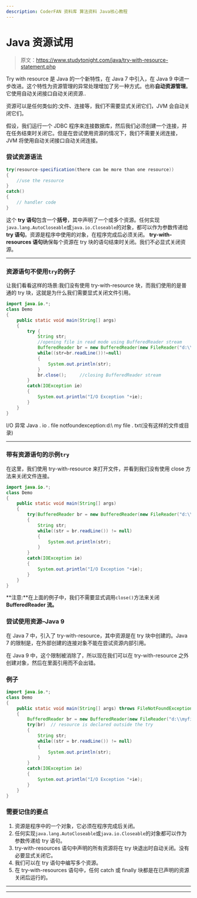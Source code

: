```yaml
---
description: CoderFAN 资料库 算法资料 Java核心教程
---
```


# Java 资源试用

> 原文：<https://www.studytonight.com/java/try-with-resource-statement.php>

Try with resource 是 Java 的一个新特性，在 Java 7 中引入，在 Java 9 中进一步改进。这个特性为资源管理的异常处理增加了另一种方式。也称**自动资源管理**。它使用自动关闭接口自动关闭资源..

资源可以是任何类似的:文件、连接等，我们不需要显式关闭它们，JVM 会自动关闭它们。

假设，我们运行一个 JDBC 程序来连接数据库，然后我们必须创建一个连接，并在任务结束时关闭它。但是在尝试使用资源的情况下，我们不需要关闭连接，JVM 将使用自动关闭接口自动关闭连接。

### 尝试资源语法

```java
try(resource-specification(there can be more than one resource))
{
    //use the resource
}
catch()
{
    // handler code
} 
```

这个 **try 语句**包含一个**括号**，其中声明了一个或多个资源。任何实现`java.lang.AutoCloseable`或`java.io.Closeable`的对象，都可以作为参数传递给 **try 语句**。资源是程序中使用的对象，在程序完成后必须关闭。 **try-with-resources 语句**确保每个资源在 try 块的语句结束时关闭。我们不必显式关闭资源。

* * *

### 资源语句不使用`try`的例子

让我们看看这样的场景:我们没有使用 try-with-resource 块，而我们使用的是普通的 try 块，这就是为什么我们需要显式关闭文件引用。

```java
import java.io.*;
class Demo
{
	public static void main(String[] args)
	{
		try {
			String str;
			//opening file in read mode using BufferedReader stream
			BufferedReader br = new BufferedReader(new FileReader("d:\\myfile.txt"));
			while((str=br.readLine())!=null)
			{
				System.out.println(str);
			}
			br.close();     //closing BufferedReader stream
		}
		catch(IOException ie)
		{  
			System.out.println("I/O Exception "+ie);  
		}
	}
} 
```

I/O 异常 Java . io . file notfoundexception:d:\ my file . txt(没有这样的文件或目录)

* * *

### 带有资源语句的示例`try`

在这里，我们使用 try-with-resource 来打开文件，并看到我们没有使用 close 方法来关闭文件连接。

```java
import java.io.*;
class Demo
{
	public static void main(String[] args)
	{
		try(BufferedReader br = new BufferedReader(new FileReader("d:\\myfile.txt")))
		{
			String str;
			while((str = br.readLine()) != null)
			{
				System.out.println(str);
			}
		}
		catch(IOException ie)
		{  
			System.out.println("I/O Exception "+ie);  
		}
	}
} 
```

**注意:**在上面的例子中，我们不需要显式调用`close()`方法来关闭 **BufferedReader 流。**

### 尝试使用资源–Java 9

在 Java 7 中，引入了 try-with-resource，其中资源是在 try 块中创建的。Java 7 的限制是，在外部创建的连接对象不能在尝试资源内部引用。

在 Java 9 中，这个限制被消除了，所以现在我们可以在 try-with-resource 之外创建对象，然后在里面引用而不会出错。

### 例子

```java
import java.io.*;
class Demo
{
	public static void main(String[] args) throws FileNotFoundException
	{
		BufferedReader br = new BufferedReader(new FileReader("d:\\myfile.txt"));
		try(br)  // resource is declared outside the try
		{
			String str;
			while((str = br.readLine()) != null)
			{
				System.out.println(str);
			}
		}
		catch(IOException ie)
		{  
			System.out.println("I/O Exception "+ie);  
		}
	}
} 
```

### 需要记住的要点

1.  资源是程序中的一个对象，它必须在程序完成后关闭。
2.  任何实现`java.lang.AutoCloseable`或`java.io.Closeable`的对象都可以作为参数传递给 try 语句。
3.  try-with-resources 语句中声明的所有资源将在 try 块退出时自动关闭。没有必要显式关闭它。
4.  我们可以在 try 语句中编写多个资源。
5.  在 try-with-resources 语句中，任何 catch 或 finally 块都是在已声明的资源关闭后运行的。

* * *

* * *